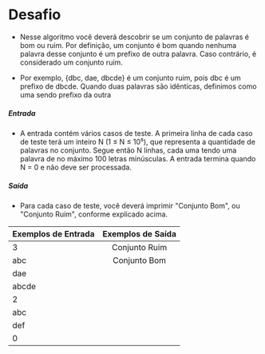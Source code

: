 # Desafio

- Nesse algoritmo você deverá descobrir se um conjunto de palavras é bom ou ruim. Por definição, um conjunto é bom quando nenhuma palavra desse conjunto é um prefixo de outra palavra. Caso contrário, é considerado um conjunto ruim.

- Por exemplo, {dbc, dae, dbcde} é um conjunto ruim, pois dbc é um prefixo de dbcde. Quando duas palavras são idênticas, definimos como uma sendo prefixo da outra
 
##### Entrada
- A entrada contém vários casos de teste. A primeira linha de cada caso de teste terá um inteiro N (1 ≤ N ≤ 10⁵), que representa a quantidade de palavras no conjunto. Segue então N linhas, cada uma tendo uma palavra de no máximo 100 letras minúsculas. A entrada termina quando N = 0 e não deve ser processada.

##### Saída
- Para cada caso de teste, você deverá imprimir "Conjunto Bom", ou "Conjunto Ruim", conforme explicado acima.


| 	Exemplos de Entrada	| 	Exemplos de Saída	|
| ---------------------------- |:----------------------------:|
|		3		|	Conjunto Ruim		|
| 		abc		|	Conjunto Bom		|	
|		dae		|				|
|		abcde		|				|
|		2		|				|	
|		abc		|				|
|		def		|				|
|		0		|				|	

